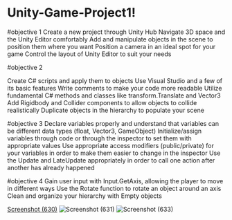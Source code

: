 # Unity-Game-Project1!
#objective 1
Create a new project through Unity Hub
Navigate 3D space and the Unity Editor comfortably
Add and manipulate objects in the scene to position them where you want
Position a camera in an ideal spot for your game
Control the layout of Unity Editor to suit your needs

#objective 2

Create C# scripts and apply them to objects
Use Visual Studio and a few of its basic features
Write comments to make your code more readable
Utilize fundamental C# methods and classes like transform.Translate and Vector3
Add Rigidbody and Collider components to allow objects to collide realistically 
Duplicate objects in the hierarchy to populate your scene

#objective 3
Declare variables properly and understand that variables can be different data types (float, Vector3, GameObject) 
Initialize/assign variables through code or through the inspector to set them with appropriate values
Use appropriate access modifiers (public/private) for your variables in order to make them easier to change in the inspector
Use the Update and LateUpdate appropriately in order to call one action after another has already happened


#objective 4
Gain user input with Input.GetAxis, allowing the player to move in different ways
Use the Rotate function to rotate an object around an axis
Clean and organize your hierarchy with Empty objects



[Screenshot (630)](https://user-images.githubusercontent.com/76790667/172213905-4f6a23f5-5624-41c3-b9f1-ee7a1b0df5f5.png)
![Screenshot (631)](https://user-images.githubusercontent.com/76790667/172213918-f8316eb1-59d4-4c4e-8523-767d79c9cf54.png)
![Screenshot (633)](https://user-images.githubusercontent.com/76790667/172213928-019ed5b0-ba37-4f9e-bfec-e4ee0fa460d7.png)
